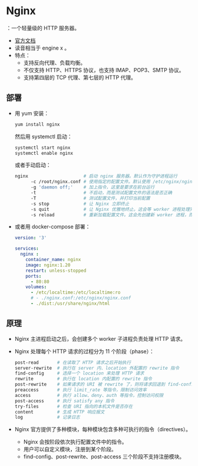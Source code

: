 # Nginx

：一个轻量级的 HTTP 服务器。
- [官方文档](http://nginx.org/en/docs/)
- 读音相当于 engine x 。
- 特点：
  - 支持反向代理、负载均衡。
  - 不仅支持 HTTP、HTTPS 协议，也支持 IMAP、POP3、SMTP 协议。
  - 支持第四层的 TCP 代理、第七层的 HTTP 代理。

## 部署

- 用 yum 安装：
  ```sh
  yum install nginx
  ```
  然后用 systemctl 启动：
  ```sh
  systemctl start nginx
  systemctl enable nginx
  ```
  或者手动启动：
  ```sh
  nginx                     # 启动 nginx 服务器。默认作为守护进程运行
        -c /root/nginx.conf # 使用指定的配置文件。默认使用 /etc/nginx/nginx.conf
        -g 'daemon off;'    # 加上指令，这里是要求在前台运行
        -t                  # 不启动，而是测试配置文件的语法是否正确
        -T                  # 测试配置文件，并打印当前配置
        -s stop             # 让 Nginx 立即终止
        -s quit             # 让 Nginx 优雅地终止。这会等 worker 进程处理完当前的 HTTP 请求，即没有正在使用的 TCP 连接，才终止 worker
        -s reload           # 重新加载配置文件。这会先创建新 worker 进程，而旧 worker 进程会优雅地终止
  ```

- 或者用 docker-compose 部署：
  ```yml
  version: '3'

  services:
    nginx :
      container_name: nginx
      image: nginx:1.20
      restart: unless-stopped
      ports:
        - 80:80
      volumes:
        - /etc/localtime:/etc/localtime:ro
        # - ./nginx.conf:/etc/nginx/nginx.conf
        - ./dist:/usr/share/nginx/html
  ```

## 原理

- Nginx 主进程启动之后，会创建多个 worker 子进程负责处理 HTTP 请求。
- Nginx 处理每个 HTTP 请求的过程分为 11 个阶段（phase）：
  ```sh
  post-read       # 在读取了 HTTP 请求之后开始执行
  server-rewrite  # 执行在 server 内、location 外配置的 rewrite 指令
  find-config     # 选择一个 location 来处理 HTTP 请求
  rewrite         # 执行在 location 内配置的 rewrite 指令
  post-rewrite    # 如果请求的 URI 被 rewrite 了，则将请求回退到 find-config 阶段重新处理
  preaccess       # 执行 limit_rate 等指令，限制访问效率
  access          # 执行 allow、deny、auth 等指令，控制访问权限
  post-access     # 执行 satisfy any 指令
  try-files       # 检查 URI 指向的本机文件是否存在
  content         # 生成 HTTP 响应报文
  log             # 记录日志
  ```

- Nginx 官方提供了多种模块，每种模块包含多种可执行的指令（directives）。
  - Nginx 会按阶段依次执行配置文件中的指令。
  - 用户可以自定义模块，注册到某个阶段。
  - find-config、post-rewrite、post-access 三个阶段不支持注册模块。
